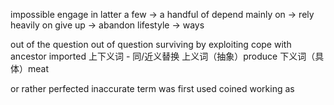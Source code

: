 impossible
engage in
latter
a few -> a handful of
depend mainly on -> rely heavily on
give up -> abandon
lifestyle -> ways

out of the question
out of question
surviving by exploiting 
cope with
ancestor
imported
上下义词 - 同/近义替换
上义词（抽象）produce
下义词（具体）meat

or rather
perfected
inaccurate term
was first used
coined
working as